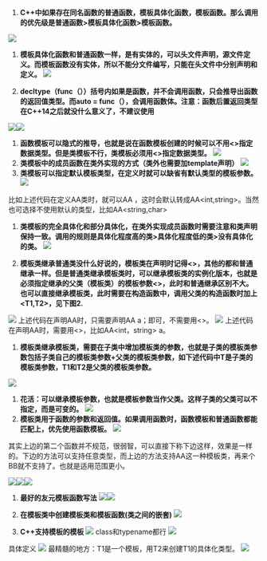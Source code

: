 1. **C++中如果存在同名函数的普通函数，模板具体化函数，模板函数。那么调用的优先级是普通函数>模板具体化函数>模板函数。**

![](../_resources/6c718d8ddcf15833b718324d439f990a.png)
1. **模板具体化函数和普通函数一样，是有实体的，可以头文件声明，源文件定义。而模板函数没有实体，所以不能分文件编写，只能在头文件中分别声明和定义。**
![](../_resources/25ad2f819edd1b521de187dea9196438.png)

1. **decltype（func（））括号内如果是函数，并不会调用函数，只会推导出函数的返回值类型。而auto = func（），会调用函数体。注意：函数后置返回类型在C++14之后就没什么意义了，不建议使用**

![](../_resources/f695dae03e3a46b8a3d25bc05956e51f.png)![](../_resources/2a43b8e55480cec0d352ca0df44d0672.png)

1. **函数模板可以隐式的推导，也就是说在函数模板创建的时候可以不用<>指定数据类型。但是类模板不行，类模板必须用<>指定数据类型。**
![](../_resources/e23a82bc1da789327d85ad72965e3f9b.png)
1. **类模板中的成员函数在类外实现的方式（类外也需要加template<typename T>声明）**
![](../_resources/4fb5b6317d751d8d065cf112f1d9c8cf.png)
1. **类模板可以指定默认模板类型，在定义时就可以缺省有默认类型的模板参数。**
![](../_resources/d1b415bf3559861bd1b488a4a95c61a6.png)

比如上述代码在定义AA类时，就可以AA <int>，这时会默认转成AA<int,string>。当然也可选择不使用默认的类型，比如AA<string,char>

1. **类模板的完全具体化和部分具体化，在类外实现成员函数时需要注意和类声明保持一致。调用的规则是具体化程度高的类>具体化程度低的类>没有具体化的类。**
![](../_resources/21aa5a946ace3749b72ef71371ce26ce.png)

1. **模板类继承普通类没什么好说的，模板类在声明时记得<>，其他的都和普通继承一样。但是普通类继承模板类时，可以继承模板类的实例化版本，也就是必须指定继承的父类（模板类）的模板参数<>，此时和普通继承区别不大。也可以直接继承模板类，此时需要在构造函数中，调用父类的构造函数时加上<T1,T2>，见下图2.**

![](../_resources/8f9c96a6d86f3933c1fa7f017f4e5e99.png)
上述代码在声明AA时，只需要声明AA a；即可，不需要用<>。
![](../_resources/c46150d00a605d61789c7157445b759a.png)
上述代码在声明AA时，需要用<>，比如AA<int，string> a。

1. **模板类继承模板类，需要在子类中增加模板类的参数，也就是子类的模板类参数包括子类自己的模板类参数+父类的模板类参数，如下述代码中T是子类的模板类参数，T1和T2是父类的模板类参数。**

![](../_resources/5665c3a5222aad95d5f6c662a99f9702.png)

1. **花活：可以继承模板参数，也就是模板参数当作父类。这样子类的父类可以不指定，而是可变的。**
![](../_resources/6d6c856001048c52402fa5027185fdfc.png)
1. **模板类用于函数的参数和返回值。如果调用函数时，函数模板和普通函数都能匹配上，优先使用函数模板。**
![](../_resources/e2170836e7b96e6e6d741bc03118d3a5.png)

其实上边的第二个函数并不规范，很弱智，可以直接下称下边这样，效果是一样的。下边的方法可以支持任意类型，而上边的方法支持AA这一种模板类，再来个BB就不支持了。也就是适用范围更小。

![](../_resources/c56a75e2efa5426756d9fda17cb545fe.png)![](../_resources/c67baae6b6d388c14992b1c71135d1c5.png)![](../_resources/958c3019d15c8b28c2229b4d67847c1d.png)

1. **最好的友元模板函数写法**
![](../_resources/985c945dc85914a1df9826230d1a5b8e.png)![](../_resources/3bd2c38882ff2e89937c78aaab8985de.png)

1. **在模板类中创建模板类和模板函数(类之间的嵌套)**
![](../_resources/ffa3a30d8818b14b27e83ef9a9411932.png)

1. **C++支持模板的模板**
![](../_resources/7dfe9fd6835d030f2483750957f5297b.png)
class和typename都行
![](../_resources/93eff7536808be2bf8b5597d5943eca1.png)

具体定义
![](../_resources/2a967937cf556870542d3f64b1a3a0cf.png)
最精髓的地方：T1是一个模板，用T2来创建T1的具体化类型。
![](../_resources/a7e2263197a31d1b6c55e60ea821a198.png)
